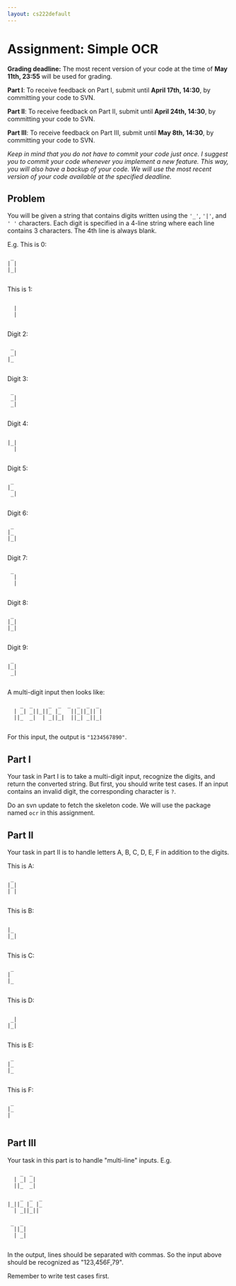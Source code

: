 ```yaml
---
layout: cs222default
---
```


# Assignment: Simple OCR

**Grading deadline:** The most recent version of your code at the time of
**May 11th, 23:55** will be used for grading.

**Part I**: To receive feedback on Part I, 
submit until **April 17th, 14:30**, by committing your code to SVN.

**Part II**: To receive feedback on Part II, 
submit until **April 24th, 14:30**, by committing your code to SVN.

**Part III**: To receive feedback on Part III, 
submit until **May 8th, 14:30**, by committing your code to SVN.

_Keep in mind that you do not have to
commit your code just once.
I suggest you to commit your code whenever you implement
a new feature. This way, you will also have a backup of your code.
We will use the most recent version of your code available at the specified deadline._

## Problem
You will be given a string that contains digits
written using the `'_'`, `'|'`, and `' '` characters.
Each digit is specified in a 4-line string where each line
contains 3 characters. The 4th line is always blank.

E.g. This is 0:
```
 _ 
| |
|_|
   
```

This is 1:
```
   
  |
  |
   
```

Digit 2:
```
 _ 
 _|
|_ 
   
```

Digit 3:
```
 _ 
 _|
 _|
   
```

Digit 4:
```
   
|_|
  |
   
```

Digit 5:
```
 _ 
|_ 
 _|
   
```

Digit 6:
```
 _ 
|_ 
|_|
   
```

Digit 7:
```
 _ 
  |
  |
   
```

Digit 8:
```
 _ 
|_|
|_|
   
```

Digit 9:
```
 _ 
|_|
 _|
   
```

A multi-digit input then looks like:
```
    _  _     _  _  _  _  _  _ 
  | _| _||_||_ |_   ||_||_|| |
  ||_  _|  | _||_|  ||_| _||_|
                              
```
For this input, the output is `"1234567890"`.

## Part I

Your task in Part I is to take a multi-digit input,
recognize the digits, and return the converted string.
But first, you should write test cases.
If an input contains an invalid digit,
the corresponding character is `?`.

Do an svn update to fetch the skeleton code.
We will use the package named `ocr` in this assignment.

## Part II

Your task in part II is to handle letters A, B, C, D, E, F
in addition to the digits.

This is A:
```
 _ 
|_|
| |
   
```

This is B:
```
   
|_ 
|_|
   
```

This is C:
```
 _ 
|  
|_ 
   
```

This is D:
```
   
 _|
|_|
   
```

This is E:
```
 _ 
|_ 
|_ 
   
```

This is F:
```
 _ 
|_ 
|  
   
```

## Part III

Your task in this part is to handle "multi-line" inputs.
E.g.

```
    _  _ 
  | _| _|
  ||_  _|
         
    _  _  _ 
|_||_ |_ |_ 
  | _||_||  
            
 _  _ 
  ||_|
  | _|
      
```

In the output, lines should be separated with commas.
So the input above should be recognized as "123,456F,79".

Remember to write test cases first.
